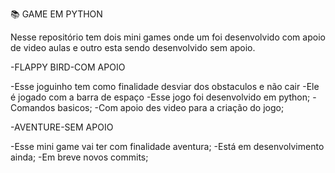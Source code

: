 📚 GAME EM PYTHON

Nesse repositório tem dois mini games onde um foi desenvolvido com apoio de video aulas e outro esta sendo desenvolvido sem apoio.


-FLAPPY BIRD-COM APOIO

-Esse joguinho tem como finalidade desviar dos obstaculos e não cair 
-Ele é jogado com a barra de espaço -Esse jogo foi desenvolvido em python; 
-Comandos basicos; 
-Com apoio des video para a criação do jogo;


-AVENTURE-SEM APOIO

-Esse mini game vai ter com finalidade aventura; 
-Está em desenvolvimento ainda; 
-Em breve novos commits;




